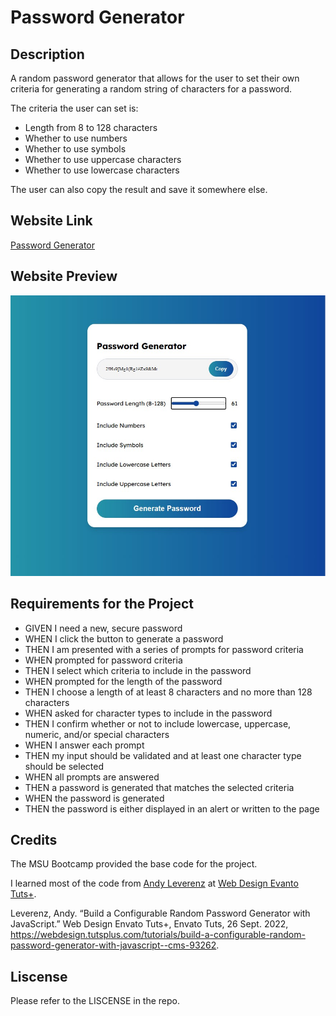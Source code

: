 # Password Generator

## Description 

A random password generator that allows for the user to set their own criteria for generating a random string of characters for a password. 

The criteria the user can set is: 
- Length from 8 to 128 characters
- Whether to use numbers
- Whether to use symbols
- Whether to use uppercase characters
- Whether to use lowercase characters

The user can also copy the result and save it somewhere else.

## Website Link

[Password Generator](https://roamingheart.github.io/pass-gen/)

## Website Preview

![A Preview of the Website](./assets/images/pass-preview.jpg)

## Requirements for the Project

- GIVEN I need a new, secure password
- WHEN I click the button to generate a password
- THEN I am presented with a series of prompts for password criteria
- WHEN prompted for password criteria
- THEN I select which criteria to include in the password
- WHEN prompted for the length of the password
- THEN I choose a length of at least 8 characters and no more than 128 characters
- WHEN asked for character types to include in the password
- THEN I confirm whether or not to include lowercase, uppercase, numeric, and/or special characters
- WHEN I answer each prompt
- THEN my input should be validated and at least one character type should be selected
- WHEN all prompts are answered
- THEN a password is generated that matches the selected criteria
- WHEN the password is generated
- THEN the password is either displayed in an alert or written to the page


## Credits

The MSU Bootcamp provided the base code for the project.

I learned most of the code from [Andy Leverenz](https://tutsplus.com/authors/andy-leverenz?_ga=2.166433662.1971619009.1681630444-1242380265.1681630444) at [Web Design Evanto Tuts+](https://webdesign.tutsplus.com/tutorials/build-a-configurable-random-password-generator-with-javascript--cms-93262).

Leverenz, Andy. “Build a Configurable Random Password Generator with JavaScript.” Web Design Envato Tuts+, Envato Tuts, 26 Sept. 2022, https://webdesign.tutsplus.com/tutorials/build-a-configurable-random-password-generator-with-javascript--cms-93262. 

## Liscense 
Please refer to the LISCENSE in the repo.

